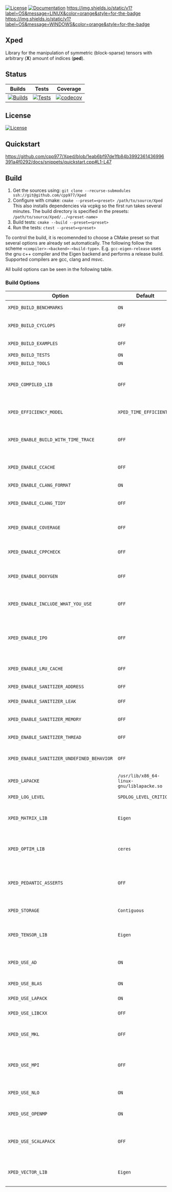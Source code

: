 [![License](https://img.shields.io/static/v1?label=LICENSE&message=GPL&color=green&style=for-the-badge)](./LICENSE)
[![Documentation](https://img.shields.io/static/v1?label=DOCS&message=click&color=blue&style=for-the-badge)](https://cpp977.github.io/Xped/)
https://img.shields.io/static/v1?label=OS&message=LINUX&color=orange&style=for-the-badge
https://img.shields.io/static/v1?label=OS&message=WINDOWS&color=orange&style=for-the-badge

## Xped
Library for the manipulation of symmetric (block-sparse) tensors with arbitrary (**X**) amount of indices (**ped**).

## Status

|Builds  | Tests | 	Coverage |
|:-: | :-: | :-: |
| [![Builds](https://github.com/cpp977/Xped/workflows/Builds/badge.svg)](https://github.com/cpp977/Xped/actions)|[![Tests](https://github.com/cpp977/Xped/workflows/Tests/badge.svg)](https://github.com/cpp977/Xped/actions)|[![codecov](https://codecov.io/gh/cpp977/Xped/branch/master/graph/badge.svg?token=MRQLD834VO)](https://codecov.io/gh/cpp977/Xped)|

## License
[![License](https://img.shields.io/static/v1?label=LICENSE&message=GPL&color=green&style=for-the-badge)](./LICENSE)

## Quickstart

https://github.com/cpp977/Xped/blob/1eab6bf97de1fb84b3992361436996391a4f0292/docs/snippets/quickstart.cpp#L1-L47

## Build

1. Get the sources using:
`git clone --recurse-submodules ssh://git@github.com/cpp977/Xped`
3. Configure with cmake:
`cmake --preset=<preset> /path/to/source/Xped`
This also installs dependencies via vcpkg so the first run takes several minutes.
The build directory is specified in the presets: `/path/to/source/Xped/../<preset-name>`
4. Build tests:
`cmake --build --preset=<preset>`
5. Run the tests:
`ctest --preset=<preset>`

To control the build, it is recomennded to choose a CMake preset so that several options are already set automatically.
The following follow the scheme `<compiler>-<backend>-<build-type>`. E.g. `gcc-eigen-release` uses the gnu c++ compiler and the Eigen backend and performs a release build.
Supported compilers are gcc, clang and msvc.

All build options can be seen in the following table.

### Build Options

| Option | Default | Description |
| --- | --- | --- |
| `XPED_BUILD_BENCHMARKS` | `ON` | Build the benchmarks. |
| `XPED_BUILD_CYCLOPS` | `OFF` | Build the cyclops library from source. |
| `XPED_BUILD_EXAMPLES` | `OFF` | Build the benchmarks. |
| `XPED_BUILD_TESTS` | `ON` | Build the tests. |
| `XPED_BUILD_TOOLS` | `ON` | Build the tools. |
| `XPED_COMPILED_LIB` | `OFF` | Configure the library as a compiled library. Long compile times. |
| `XPED_EFFICIENCY_MODEL` | `XPED_TIME_EFFICIENT` | Xped tries to be time efficient. |
| `XPED_ENABLE_BUILD_WITH_TIME_TRACE` | `OFF` | Enable -ftime-trace to generate time tracing .json files on clang |
| `XPED_ENABLE_CCACHE` | `OFF` | Enable a compiler cache if available |
| `XPED_ENABLE_CLANG_FORMAT` | `ON` | Enable clang-format target. |
| `XPED_ENABLE_CLANG_TIDY` | `OFF` | Enable static analysis with clang-tidy |
| `XPED_ENABLE_COVERAGE` | `OFF` | Enable coverage reporting for gcc/clang |
| `XPED_ENABLE_CPPCHECK` | `OFF` | Enable static analysis with cppcheck |
| `XPED_ENABLE_DOXYGEN` | `OFF` | Enable doxygen doc builds of source |
| `XPED_ENABLE_INCLUDE_WHAT_YOU_USE` | `OFF` | Enable static analysis with include-what-you-use |
| `XPED_ENABLE_IPO` | `OFF` | Enable Interprocedural Optimization, aka Link Time Optimization (LTO) |
| `XPED_ENABLE_LRU_CACHE` | `OFF` | Use lru cache library from github. |
| `XPED_ENABLE_SANITIZER_ADDRESS` | `OFF` | Enable address sanitizer |
| `XPED_ENABLE_SANITIZER_LEAK` | `OFF` | Enable leak sanitizer |
| `XPED_ENABLE_SANITIZER_MEMORY` | `OFF` | Enable memory sanitizer |
| `XPED_ENABLE_SANITIZER_THREAD` | `OFF` | Enable thread sanitizer |
| `XPED_ENABLE_SANITIZER_UNDEFINED_BEHAVIOR` | `OFF` | Enable undefined behavior sanitizer |
| `XPED_LAPACKE` | `/usr/lib/x86_64-linux-gnu/liblapacke.so` | Path to a library. |
| `XPED_LOG_LEVEL` | `SPDLOG_LEVEL_CRITICAL` | Compile time log level. |
| `XPED_MATRIX_LIB` | `Eigen` | Used matrix library for plain tensor operations. |
| `XPED_OPTIM_LIB` | `ceres` | Used library for nonlinear gradient-based optimization. |
| `XPED_PEDANTIC_ASSERTS` | `OFF` | Enables rigorous assertions for tensor operations. |
| `XPED_STORAGE` | `Contiguous` | Used storage for Xped::Tensor. |
| `XPED_TENSOR_LIB` | `Eigen` | Used tensor library for plain tensor operations. |
| `XPED_USE_AD` | `ON` | Use automatic differentiation (AD) with Xped Tensors. |
| `XPED_USE_BLAS` | `ON` | Enable blas linking. |
| `XPED_USE_LAPACK` | `ON` | Enable lapack linking. |
| `XPED_USE_LIBCXX` | `OFF` | Use libc++ from llvm. |
| `XPED_USE_MKL` | `OFF` | Enable use of intel math kernel library (MKL). |
| `XPED_USE_MPI` | `OFF` | Enable message parsing interface (mpi) parallelization |
| `XPED_USE_NLO` | `ON` | Use nonlinear optimization algorithms. |
| `XPED_USE_OPENMP` | `ON` | Enable openmp parallelization |
| `XPED_USE_SCALAPACK` | `OFF` | Enable scalapack linking (only useful for MPI programs). |
| `XPED_VECTOR_LIB` | `Eigen` | Used matrix library for plain tensor operations. |


